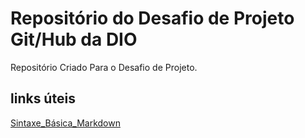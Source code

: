 # Repositório do Desafio de Projeto Git/Hub da DIO
 Repositório Criado Para o Desafio de Projeto.

## links úteis

[Sintaxe_Básica_Markdown](https://www.markdownguide.org/basic-syntax/)
